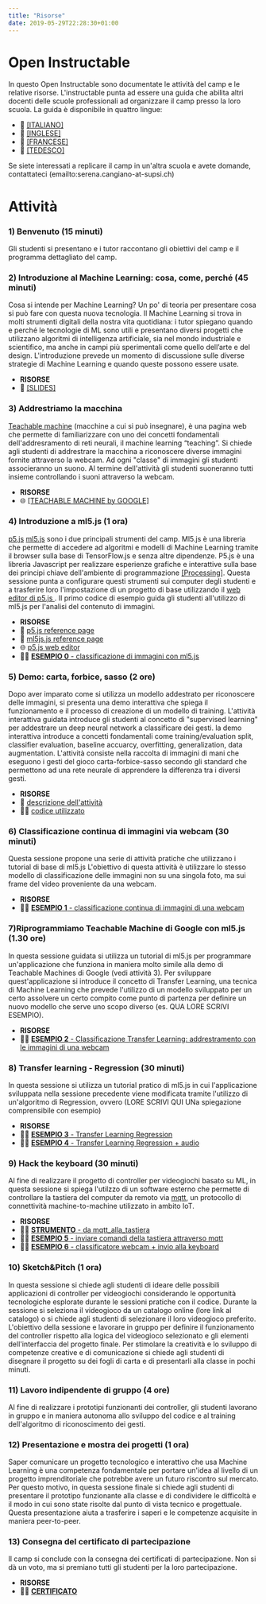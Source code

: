```yaml
---
title: "Risorse"
date: 2019-05-29T22:28:30+01:00
---
```


# Open Instructable
In questo Open Instructable sono documentate le attività del camp e le relative risorse. L'instructable punta ad essere una guida che abilita altri docenti delle scuole professionali ad organizzare il camp presso la loro scuola.
La guida è disponibile in quattro lingue:
- 📖 [[ITALIANO]](https://docs.google.com/presentation/d/1y0v19tApolSNb8qT6R_xuB5IoO96Lw9n4PFMs0ovnAc/edit?usp=sharing)
- 📖 [[INGLESE]](https://docs.google.com/presentation/d/1y0v19tApolSNb8qT6R_xuB5IoO96Lw9n4PFMs0ovnAc/edit?usp=sharing)
- 📖 [[FRANCESE]](https://docs.google.com/presentation/d/1y0v19tApolSNb8qT6R_xuB5IoO96Lw9n4PFMs0ovnAc/edit?usp=sharing)
- 📖 [[TEDESCO]](https://docs.google.com/presentation/d/1y0v19tApolSNb8qT6R_xuB5IoO96Lw9n4PFMs0ovnAc/edit?usp=sharing)

Se siete interessati a replicare il camp in un'altra scuola e avete domande, contattateci (emailto:serena.cangiano-at-supsi.ch) 

# Attività
### 1) Benvenuto (15 minuti)
Gli studenti si presentano e i tutor raccontano gli obiettivi del camp e il programma dettagliato del camp. 

### 2) Introduzione al Machine Learning: cosa, come, perché (45 minuti)
Cosa si intende per Machine Learning? Un po' di teoria per presentare cosa si può fare con questa nuova tecnologia.
Il Machine Learning si trova in molti strumenti digitali della nostra vita quotidiana: i tutor spiegano quando e perché le tecnologie di ML sono utili e presentano diversi progetti che utilizzano algoritmi di intelligenza artificiale, sia nel mondo industriale e scientifico, ma anche in campi più sperimentali come quello dell’arte e del design.
L'introduzione prevede un momento di discussione sulle diverse strategie di Machine Learning e quando queste possono essere usate.

- **RISORSE**
- 📖 [[SLIDES]](https://docs.google.com/presentation/d/1y0v19tApolSNb8qT6R_xuB5IoO96Lw9n4PFMs0ovnAc/edit?usp=sharing)

### 3) Addrestriamo la macchina
[Teachable machine](https://teachablemachine.withgoogle.com/) (macchine a cui si può insegnare), è una pagina web che permette di familiarizzare con uno dei concetti fondamentali dell'addresramento di reti neurali, il machine learning “teaching”.
Si chiede agli studenti di addrestrare la macchina a riconoscere diverse immagini fornite attraverso la webcam. Ad ogni "classe" di immagini gli studenti associeranno un suono. Al termine dell'attività gli studenti suoneranno tutti insieme controllando i suoni attraverso la webcam.

- **RISORSE**
- 🌐 [[TEACHABLE MACHINE by GOOGLE]](https://teachablemachine.withgoogle.com/)

### 4) Introduzione a ml5.js (1 ora)
[p5.js](https://p5js.org/) [ml5.js](https://ml5js.org/) sono i due principali strumenti del camp. Ml5.js è una libreria che permette di accedere ad algoritmi e modelli di Machine Learning tramite il browser sulla base di TensorFlow.js e senza altre dipendenze. P5.js è una libreria Javascript per realizzare esperienze grafiche e interattive sulla base dei principi chiave dell'ambiente di programmazione [[Processing]](https://processing.org).
Questa sessione punta a configurare questi strumenti sui computer degli studenti e a trasferire loro l'impostazione di un progetto di base utilizzando il [web editor di p5.js ](https://editor.p5js.org).
Il primo codice di esempio guida gli studenti all'utilizzo di  ml5.js per l'analisi del contenuto di immagini.

- **RISORSE**
- 📖 [p5.js reference page](https://p5js.org/reference)
- 📖 [ml5js.js reference page](https://ml5js.org/reference/)
- 🌐 [p5.js web editor](https://editor.p5js.org)
- 👨‍💻 [**ESEMPIO 0** - classificazione di immagini con ml5.js](https://editor.p5js.org/10r3n20/sketches/tOXHdAv01)

### 5) Demo: carta, forbice, sasso (2 ore)
Dopo aver imparato come si utilizza un modello addestrato per riconoscere delle immagini, si presenta una demo interattiva che spiega il funzionamento e il processo di creazione di un modello di training.
L'attività interattiva guidata introduce gli studenti al concetto di "supervised learning" per addestrare un deep neural network a classificare dei gesti. la demo interattiva introduce a concetti fondamentali come training/evaluation split, classifier evaluation, baseline accuarcy, overfitting, generalization, data augmentation.
L'attività consiste nella raccolta di immagini di mani che eseguono i gesti del gioco carta-forbice-sasso secondo gli standard che permettono ad una rete neurale di apprendere la differenza tra i diversi gesti. 

- **RISORSE**
- 📖 [descrizione dell'attività](https://github.com/alessandro-giusti/rock-paper-scissors/blob/master/EAAI%20Paper.pdf)
- 👨‍💻 [codice utilizzato](https://github.com/alessandro-giusti/rock-paper-scissors)

### 6) Classificazione continua di immagini via webcam (30 minuti)
Questa sessione propone una serie di attività pratiche che utilizzano i tutorial di base di ml5.js
L'obiettivo di questa attività è utilizzare lo stesso modello di classificazione delle immagini non su una singola foto, ma sui frame del video proveniente da una webcam.

- **RISORSE**
- 👨‍💻 [**ESEMPIO 1** - classificazione continua di immagini di una webcam](https://editor.p5js.org/10r3n20/sketches/ZtigL9CSe)

### 7)Riprogrammiamo Teachable Machine di Google con ml5.js  (1.30 ore)
In questa sessione guidata si utilizza un tutorial di ml5.js per programmare un'applicazione che funziona in maniera molto simile alla demo di Teachable Machines di Google (vedi attività 3). Per sviluppare quest'applicazione si introduce il concetto di Transfer Learning, una tecnica di Machine Learning che prevede l'utilizzo di un modello sviluppato per un certo assolvere un certo compito come punto di partenza per definire un nuovo modello che serve uno  scopo diverso (es. QUA LORE SCRIVI ESEMPIO).

- **RISORSE**
- 👨‍💻 [**ESEMPIO 2** - Classificazione Transfer Learning: addrestramento con le immagini di una webcam](https://editor.p5js.org/10r3n20/sketches/786J5eA6j)

### 8) Transfer learning - Regression (30 minuti)
In questa sessione si utilizza un tutorial pratico di ml5.js in cui l'applicazione sviluppata nella sessione precedente viene modificata tramite l'utilizzo di un'algoritmo di Regression, ovvero (LORE SCRIVI QUI UNa spiegazione comprensibile con esempio)

- **RISORSE**
- 👨‍💻 [**ESEMPIO 3** - Transfer Learning Regression](https://editor.p5js.org/10r3n20/sketches/Ij0noQGNB)
- 👨‍💻 [**ESEMPIO 4** - Transfer Learning Regression + audio](https://editor.p5js.org/10r3n20/sketches/XwkYWe3gA)

### 9) Hack the keyboard  (30 minuti)
Al fine di realizzare il progetto di controller per videogiochi basato su ML, in questa sessione si spiega l'utilzzo di un software esterno che permette di controllare la tastiera del computer da remoto via [mqtt](https://github.com/alessandro-giusti/rock-paper-scissors), un protocollo di connettività machine-to-machine utilizzato in ambito IoT.

- **RISORSE**
- 👨‍💻 [**STRUMENTO** - da mqtt_alla_tastiera](https://github.com/lorenzoromagnoli/mqtt_to_keyboard/releases/tag/1.0.0)
- 👨‍💻 ‍[**ESEMPIO 5** - inviare comandi della tastiera attraverso mqtt](https://editor.p5js.org/10r3n20/sketches/SyoYaCrjQ)
- 👨‍💻 ‍[**ESEMPIO 6** - classificatore webcam  + invio alla keyboard](https://editor.p5js.org/10r3n20/sketches/3CMu2RwLK)

### 10) Sketch&Pitch  (1 ora)
In questa sessione si chiede agli studenti di ideare delle possibili applicazioni di controller per videogiochi considerando le opportunità tecnologiche esplorate durante le sessioni pratiche con il codice. Durante la sessione si seleziona il videogioco da un catalogo online (lore link al catalogo) o si chiede agli studenti di selezionare il loro videogioco preferito. L'obiettivo della sessione e lavorare in gruppo per definire il funzionamento del controller rispetto alla logica del videogioco selezionato e gli elementi dell'interfaccia del progetto finale. Per stimolare la creatività e lo sviluppo di competenze creative e di comunicazione si chiede agli studenti di disegnare il progetto su dei fogli di carta e di presentarli alla classe in pochi minuti.

### 11) Lavoro indipendente di gruppo (4 ore)
Al fine di realizzare i prototipi funzionanti dei controller, gli studenti lavorano in gruppo e in maniera autonoma allo sviluppo del codice e al training dell'algoritmo di riconoscimento dei gesti.

### 12) Presentazione e mostra dei progetti (1 ora)
Saper comunicare un progetto tecnologico e interattivo che usa Machine Learning è una competenza fondamentale per portare un'idea al livello di un progetto imprenditoriale che potrebbe avere un futuro riscontro sul mercato. Per questo motivo, in questa sessione finale si chiede agli studenti di presentare il prototipo funzionante alla classe e di condividere le difficoltà e il modo in cui sono state risolte dal punto di vista tecnico e progettuale. Questa presentazione aiuta a trasferire i saperi e le competenze acquisite in maniera peer-to-peer.

### 13) Consegna del certificato di partecipazione
Il camp si conclude con la consegna dei certificati di partecipazione. Non si dà un voto, ma si premiano tutti gli studenti per la loro partecipazione.

- **RISORSE**
- 👨‍💻 [**CERTIFICATO**](https://github.com/lorenzoromagnoli/mqtt_to_keyboard/releases/tag/1.0.0)


